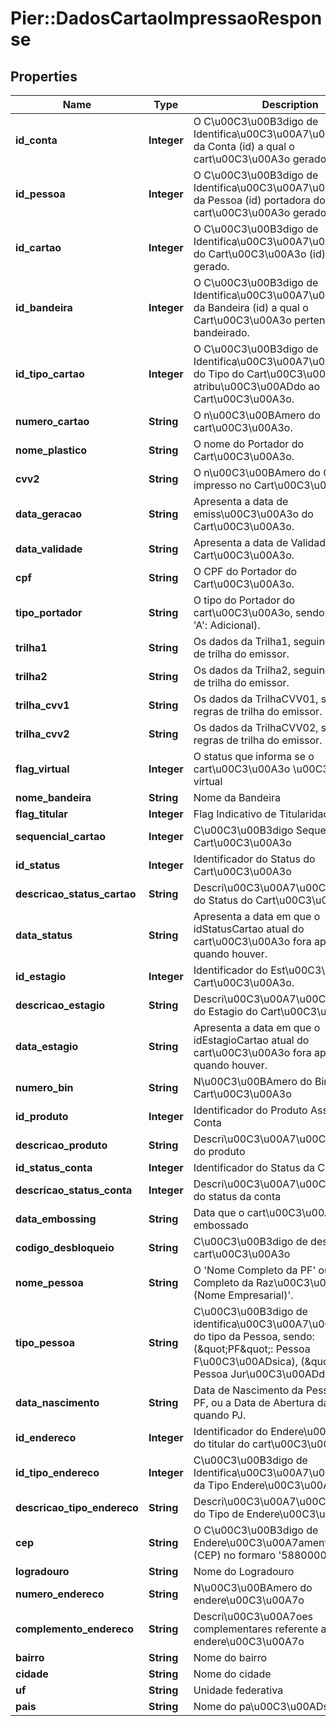 # Pier::DadosCartaoImpressaoResponse

## Properties
Name | Type | Description | Notes
------------ | ------------- | ------------- | -------------
**id_conta** | **Integer** | O C\u00C3\u00B3digo de Identifica\u00C3\u00A7\u00C3\u00A3o da Conta (id) a qual o cart\u00C3\u00A3o gerado pertence. | [optional] 
**id_pessoa** | **Integer** | O C\u00C3\u00B3digo de Identifica\u00C3\u00A7\u00C3\u00A3o da Pessoa (id) portadora do cart\u00C3\u00A3o gerado. | [optional] 
**id_cartao** | **Integer** | O C\u00C3\u00B3digo de Identifica\u00C3\u00A7\u00C3\u00A3o do Cart\u00C3\u00A3o (id) que foi gerado. | [optional] 
**id_bandeira** | **Integer** | O C\u00C3\u00B3digo de Identifica\u00C3\u00A7\u00C3\u00A3o da Bandeira (id) a qual o Cart\u00C3\u00A3o pertence, quando bandeirado. | [optional] 
**id_tipo_cartao** | **Integer** | O C\u00C3\u00B3digo de Identifica\u00C3\u00A7\u00C3\u00A3o do Tipo do Cart\u00C3\u00A3o (id) atribu\u00C3\u00ADdo ao Cart\u00C3\u00A3o. | [optional] 
**numero_cartao** | **String** | O n\u00C3\u00BAmero do cart\u00C3\u00A3o. | [optional] 
**nome_plastico** | **String** | O nome do Portador do Cart\u00C3\u00A3o. | [optional] 
**cvv2** | **String** | O n\u00C3\u00BAmero do CVV a ser impresso no Cart\u00C3\u00A3o | [optional] 
**data_geracao** | **String** | Apresenta a data de emiss\u00C3\u00A3o do Cart\u00C3\u00A3o. | [optional] 
**data_validade** | **String** | Apresenta a data de Validade do Cart\u00C3\u00A3o. | [optional] 
**cpf** | **String** | O CPF do Portador do Cart\u00C3\u00A3o. | [optional] 
**tipo_portador** | **String** | O tipo do Portador do cart\u00C3\u00A3o, sendo: (&#39;T&#39;: Titular, &#39;A&#39;: Adicional). | [optional] 
**trilha1** | **String** | Os dados da Trilha1, seguindo as regras de trilha do emissor. | [optional] 
**trilha2** | **String** | Os dados da Trilha2, seguindo as regras de trilha do emissor. | [optional] 
**trilha_cvv1** | **String** | Os dados da TrilhaCVV01, seguindo as regras de trilha do emissor. | [optional] 
**trilha_cvv2** | **String** | Os dados da TrilhaCVV02, seguindo as regras de trilha do emissor. | [optional] 
**flag_virtual** | **Integer** | O status que informa se o cart\u00C3\u00A3o \u00C3\u00A9 virtual  | [optional] 
**nome_bandeira** | **String** | Nome da Bandeira | [optional] 
**flag_titular** | **Integer** | Flag Indicativo de Titularidade da Conta | [optional] 
**sequencial_cartao** | **Integer** | C\u00C3\u00B3digo Sequencial do Cart\u00C3\u00A3o | [optional] 
**id_status** | **Integer** | Identificador do Status do Cart\u00C3\u00A3o | [optional] 
**descricao_status_cartao** | **String** | Descri\u00C3\u00A7\u00C3\u00A3o do Status do Cart\u00C3\u00A3o | [optional] 
**data_status** | **String** | Apresenta a data em que o idStatusCartao atual do cart\u00C3\u00A3o fora aplicado, quando houver. | [optional] 
**id_estagio** | **Integer** | Identificador do Est\u00C3\u00A1gio do Cart\u00C3\u00A3o. | [optional] 
**descricao_estagio** | **String** | Descri\u00C3\u00A7\u00C3\u00A3o do Estagio do Cart\u00C3\u00A3o. | [optional] 
**data_estagio** | **String** | Apresenta a data em que o idEstagioCartao atual do cart\u00C3\u00A3o fora aplicado, quando houver. | [optional] 
**numero_bin** | **String** | N\u00C3\u00BAmero do Bin do Cart\u00C3\u00A3o | [optional] 
**id_produto** | **Integer** | Identificador do Produto Associado a Conta | [optional] 
**descricao_produto** | **String** | Descri\u00C3\u00A7\u00C3\u00A3o do produto | [optional] 
**id_status_conta** | **Integer** | Identificador do Status da Conta | [optional] 
**descricao_status_conta** | **Integer** | Descri\u00C3\u00A7\u00C3\u00A3o do status da conta | [optional] 
**data_embossing** | **String** | Data que o cart\u00C3\u00A3o foi embossado | [optional] 
**codigo_desbloqueio** | **String** | C\u00C3\u00B3digo de desbloqueio do cart\u00C3\u00A3o | [optional] 
**nome_pessoa** | **String** | O &#39;Nome Completo da PF&#39; ou o &#39;Nome Completo da Raz\u00C3\u00A3o Social (Nome Empresarial)&#39;. | [optional] 
**tipo_pessoa** | **String** | C\u00C3\u00B3digo de identifica\u00C3\u00A7\u00C3\u00A3o do tipo da Pessoa, sendo: (\&quot;PF\&quot;: Pessoa F\u00C3\u00ADsica), (\&quot;PJ\&quot;: Pessoa Jur\u00C3\u00ADdica). | [optional] 
**data_nascimento** | **String** | Data de Nascimento da Pessoa, quando PF, ou a Data de Abertura da Empresa, quando PJ. | [optional] 
**id_endereco** | **Integer** | Identificador do Endere\u00C3\u00A7o do titular do cart\u00C3\u00A3o | [optional] 
**id_tipo_endereco** | **Integer** | C\u00C3\u00B3digo de Identifica\u00C3\u00A7\u00C3\u00A3o da Tipo Endere\u00C3\u00A7o (id) | [optional] 
**descricao_tipo_endereco** | **String** | Descri\u00C3\u00A7\u00C3\u00A3o do Tipo de Endere\u00C3\u00A7o | [optional] 
**cep** | **String** | O C\u00C3\u00B3digo de Endere\u00C3\u00A7amento Postal (CEP) no formaro &#39;58800000&#39; | [optional] 
**logradouro** | **String** | Nome do Logradouro | [optional] 
**numero_endereco** | **String** | N\u00C3\u00BAmero do endere\u00C3\u00A7o | [optional] 
**complemento_endereco** | **String** | Descri\u00C3\u00A7oes complementares referente ao endere\u00C3\u00A7o | [optional] 
**bairro** | **String** | Nome do bairro | [optional] 
**cidade** | **String** | Nome do cidade | [optional] 
**uf** | **String** | Unidade federativa | [optional] 
**pais** | **String** | Nome do pa\u00C3\u00ADs | [optional] 


